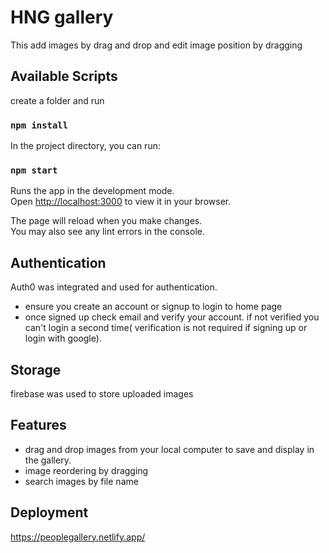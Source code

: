 # HNG gallery

This add images by drag and drop and edit image position by dragging

## Available Scripts
create a folder and run

### `npm install`

In the project directory, you can run:

### `npm start`

Runs the app in the development mode.\
Open [http://localhost:3000](http://localhost:3000) to view it in your browser.

The page will reload when you make changes.\
You may also see any lint errors in the console.

## Authentication

Auth0 was integrated and used for authentication.
- ensure you create an account or signup to login to home page
- once signed up check email and verify your account. if not verified you can't login a second time( verification is not required if signing up or login with google).


## Storage
firebase was used to store uploaded images

## Features
- drag and drop images from your local computer to save and display in the gallery.
- image reordering by dragging
- search images by file name

## Deployment 
https://peoplegallery.netlify.app/

